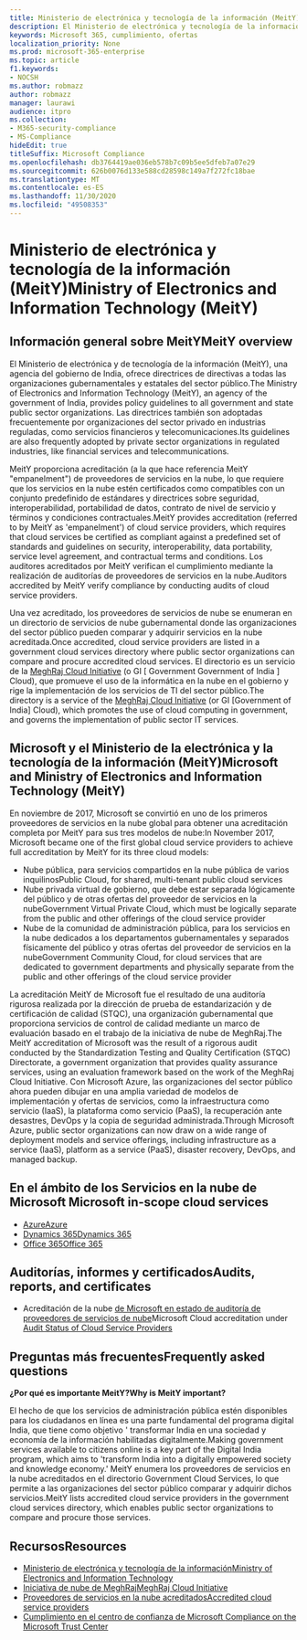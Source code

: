 ```yaml
---
title: Ministerio de electrónica y tecnología de la información (MeitY)
description: El Ministerio de electrónica y tecnología de la información de Microsoft ha ofrecido plena acreditación en la India.
keywords: Microsoft 365, cumplimiento, ofertas
localization_priority: None
ms.prod: microsoft-365-enterprise
ms.topic: article
f1.keywords:
- NOCSH
ms.author: robmazz
author: robmazz
manager: laurawi
audience: itpro
ms.collection:
- M365-security-compliance
- MS-Compliance
hideEdit: true
titleSuffix: Microsoft Compliance
ms.openlocfilehash: db3764419ae036eb578b7c09b5ee5dfeb7a07e29
ms.sourcegitcommit: 626b0076d133e588cd28598c149a7f272fc18bae
ms.translationtype: MT
ms.contentlocale: es-ES
ms.lasthandoff: 11/30/2020
ms.locfileid: "49508353"
---
```

# <a name="ministry-of-electronics-and-information-technology-meity"></a><span data-ttu-id="e3b3d-104">Ministerio de electrónica y tecnología de la información (MeitY)</span><span class="sxs-lookup"><span data-stu-id="e3b3d-104">Ministry of Electronics and Information Technology (MeitY)</span></span>

## <a name="meity-overview"></a><span data-ttu-id="e3b3d-105">Información general sobre MeitY</span><span class="sxs-lookup"><span data-stu-id="e3b3d-105">MeitY overview</span></span>

<span data-ttu-id="e3b3d-106">El Ministerio de electrónica y de tecnología de la información (MeitY), una agencia del gobierno de India, ofrece directrices de directivas a todas las organizaciones gubernamentales y estatales del sector público.</span><span class="sxs-lookup"><span data-stu-id="e3b3d-106">The Ministry of Electronics and Information Technology (MeitY), an agency of the government of India, provides policy guidelines to all government and state public sector organizations.</span></span> <span data-ttu-id="e3b3d-107">Las directrices también son adoptadas frecuentemente por organizaciones del sector privado en industrias reguladas, como servicios financieros y telecomunicaciones.</span><span class="sxs-lookup"><span data-stu-id="e3b3d-107">Its guidelines are also frequently adopted by private sector organizations in regulated industries, like financial services and telecommunications.</span></span>

<span data-ttu-id="e3b3d-108">MeitY proporciona acreditación (a la que hace referencia MeitY "empanelment") de proveedores de servicios en la nube, lo que requiere que los servicios en la nube estén certificados como compatibles con un conjunto predefinido de estándares y directrices sobre seguridad, interoperabilidad, portabilidad de datos, contrato de nivel de servicio y términos y condiciones contractuales.</span><span class="sxs-lookup"><span data-stu-id="e3b3d-108">MeitY provides accreditation (referred to by MeitY as 'empanelment') of cloud service providers, which requires that cloud services be certified as compliant against a predefined set of standards and guidelines on security, interoperability, data portability, service level agreement, and contractual terms and conditions.</span></span> <span data-ttu-id="e3b3d-109">Los auditores acreditados por MeitY verifican el cumplimiento mediante la realización de auditorías de proveedores de servicios en la nube.</span><span class="sxs-lookup"><span data-stu-id="e3b3d-109">Auditors accredited by MeitY verify compliance by conducting audits of cloud service providers.</span></span>

<span data-ttu-id="e3b3d-110">Una vez acreditado, los proveedores de servicios de nube se enumeran en un directorio de servicios de nube gubernamental donde las organizaciones del sector público pueden comparar y adquirir servicios en la nube acreditada.</span><span class="sxs-lookup"><span data-stu-id="e3b3d-110">Once accredited, cloud service providers are listed in a government cloud services directory where public sector organizations can compare and procure accredited cloud services.</span></span> <span data-ttu-id="e3b3d-111">El directorio es un servicio de la [MeghRaj Cloud Initiative](https://meity.gov.in/content/gi-cloud-meghraj) (o GI \[ Government Government of India \] Cloud), que promueve el uso de la informática en la nube en el gobierno y rige la implementación de los servicios de TI del sector público.</span><span class="sxs-lookup"><span data-stu-id="e3b3d-111">The directory is a service of the [MeghRaj Cloud Initiative](https://meity.gov.in/content/gi-cloud-meghraj) (or GI \[Government of India\] Cloud), which promotes the use of cloud computing in government, and governs the implementation of public sector IT services.</span></span>

## <a name="microsoft-and-ministry-of-electronics-and-information-technology-meity"></a><span data-ttu-id="e3b3d-112">Microsoft y el Ministerio de la electrónica y la tecnología de la información (MeitY)</span><span class="sxs-lookup"><span data-stu-id="e3b3d-112">Microsoft and Ministry of Electronics and Information Technology (MeitY)</span></span>

<span data-ttu-id="e3b3d-113">En noviembre de 2017, Microsoft se convirtió en uno de los primeros proveedores de servicios en la nube global para obtener una acreditación completa por MeitY para sus tres modelos de nube:</span><span class="sxs-lookup"><span data-stu-id="e3b3d-113">In November 2017, Microsoft became one of the first global cloud service providers to achieve full accreditation by MeitY for its three cloud models:</span></span>

- <span data-ttu-id="e3b3d-114">Nube pública, para servicios compartidos en la nube pública de varios inquilinos</span><span class="sxs-lookup"><span data-stu-id="e3b3d-114">Public Cloud, for shared, multi-tenant public cloud services</span></span>
- <span data-ttu-id="e3b3d-115">Nube privada virtual de gobierno, que debe estar separada lógicamente del público y de otras ofertas del proveedor de servicios en la nube</span><span class="sxs-lookup"><span data-stu-id="e3b3d-115">Government Virtual Private Cloud, which must be logically separate from the public and other offerings of the cloud service provider</span></span>
- <span data-ttu-id="e3b3d-116">Nube de la comunidad de administración pública, para los servicios en la nube dedicados a los departamentos gubernamentales y separados físicamente del público y otras ofertas del proveedor de servicios en la nube</span><span class="sxs-lookup"><span data-stu-id="e3b3d-116">Government Community Cloud, for cloud services that are dedicated to government departments and physically separate from the public and other offerings of the cloud service provider</span></span>

<span data-ttu-id="e3b3d-117">La acreditación MeitY de Microsoft fue el resultado de una auditoría rigurosa realizada por la dirección de prueba de estandarización y de certificación de calidad (STQC), una organización gubernamental que proporciona servicios de control de calidad mediante un marco de evaluación basado en el trabajo de la iniciativa de nube de MeghRaj.</span><span class="sxs-lookup"><span data-stu-id="e3b3d-117">The MeitY accreditation of Microsoft was the result of a rigorous audit conducted by the Standardization Testing and Quality Certification (STQC) Directorate, a government organization that provides quality assurance services, using an evaluation framework based on the work of the MeghRaj Cloud Initiative.</span></span> <span data-ttu-id="e3b3d-118">Con Microsoft Azure, las organizaciones del sector público ahora pueden dibujar en una amplia variedad de modelos de implementación y ofertas de servicios, como la infraestructura como servicio (IaaS), la plataforma como servicio (PaaS), la recuperación ante desastres, DevOps y la copia de seguridad administrada.</span><span class="sxs-lookup"><span data-stu-id="e3b3d-118">Through Microsoft Azure, public sector organizations can now draw on a wide range of deployment models and service offerings, including infrastructure as a service (IaaS), platform as a service (PaaS), disaster recovery, DevOps, and managed backup.</span></span>

## <a name="microsoft-in-scope-cloud-services"></a><span data-ttu-id="e3b3d-119">En el ámbito de los Servicios en la nube de Microsoft </span><span class="sxs-lookup"><span data-stu-id="e3b3d-119">Microsoft in-scope cloud services</span></span>

- [<span data-ttu-id="e3b3d-120">Azure</span><span class="sxs-lookup"><span data-stu-id="e3b3d-120">Azure</span></span>](https://aka.ms/AzureCompliance)
- [<span data-ttu-id="e3b3d-121">Dynamics 365</span><span class="sxs-lookup"><span data-stu-id="e3b3d-121">Dynamics 365</span></span>](https://download.microsoft.com/download/E/1/9/E1977163-7A86-4812-AC18-C03ADC958AAF/Microsoft_Dynamics_365_Cloud_Service_Compliance_Datasheet.pdf)
- [<span data-ttu-id="e3b3d-122">Office 365</span><span class="sxs-lookup"><span data-stu-id="e3b3d-122">Office 365</span></span>](https://aka.ms/Office365ComplianceOfferings)

## <a name="audits-reports-and-certificates"></a><span data-ttu-id="e3b3d-123">Auditorías, informes y certificados</span><span class="sxs-lookup"><span data-stu-id="e3b3d-123">Audits, reports, and certificates</span></span>

- <span data-ttu-id="e3b3d-124">Acreditación de la nube [de Microsoft en estado de auditoría de proveedores de servicios de nube](https://meity.gov.in/content/gi-cloud-meghraj)</span><span class="sxs-lookup"><span data-stu-id="e3b3d-124">Microsoft Cloud accreditation under [Audit Status of Cloud Service Providers](https://meity.gov.in/content/gi-cloud-meghraj)</span></span>

## <a name="frequently-asked-questions"></a><span data-ttu-id="e3b3d-125">Preguntas más frecuentes</span><span class="sxs-lookup"><span data-stu-id="e3b3d-125">Frequently asked questions</span></span>

<span data-ttu-id="e3b3d-126">**¿Por qué es importante MeitY?**</span><span class="sxs-lookup"><span data-stu-id="e3b3d-126">**Why is MeitY important?**</span></span>

<span data-ttu-id="e3b3d-127">El hecho de que los servicios de administración pública estén disponibles para los ciudadanos en línea es una parte fundamental del programa digital India, que tiene como objetivo ' transformar India en una sociedad y economía de la información habilitadas digitalmente.</span><span class="sxs-lookup"><span data-stu-id="e3b3d-127">Making government services available to citizens online is a key part of the Digital India program, which aims to 'transform India into a digitally empowered society and knowledge economy.'</span></span> <span data-ttu-id="e3b3d-128">MeitY enumera los proveedores de servicios en la nube acreditados en el directorio Government Cloud Services, lo que permite a las organizaciones del sector público comparar y adquirir dichos servicios.</span><span class="sxs-lookup"><span data-stu-id="e3b3d-128">MeitY lists accredited cloud service providers in the government cloud services directory, which enables public sector organizations to compare and procure those services.</span></span>

## <a name="resources"></a><span data-ttu-id="e3b3d-129">Recursos</span><span class="sxs-lookup"><span data-stu-id="e3b3d-129">Resources</span></span>

- [<span data-ttu-id="e3b3d-130">Ministerio de electrónica y tecnología de la información</span><span class="sxs-lookup"><span data-stu-id="e3b3d-130">Ministry of Electronics and Information Technology</span></span>](https://meity.gov.in/)
- [<span data-ttu-id="e3b3d-131">Iniciativa de nube de MeghRaj</span><span class="sxs-lookup"><span data-stu-id="e3b3d-131">MeghRaj Cloud Initiative</span></span>](https://meity.gov.in/content/gi-cloud-meghraj)
- [<span data-ttu-id="e3b3d-132">Proveedores de servicios en la nube acreditados</span><span class="sxs-lookup"><span data-stu-id="e3b3d-132">Accredited cloud service providers</span></span>](https://meity.gov.in/content/gi-cloud-meghraj)
- [<span data-ttu-id="e3b3d-133">Cumplimiento en el centro de confianza de Microsoft </span><span class="sxs-lookup"><span data-stu-id="e3b3d-133">Compliance on the Microsoft Trust Center</span></span>](https://www.microsoft.com/trust-center/compliance/compliance-overview)
